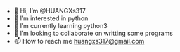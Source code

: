 - 👋 Hi, I’m @HUANGXs317
- 👀 I’m interested in python
- 🌱 I’m currently learning python3
- 💞️ I’m looking to collaborate on writting some programs
- 📫 How to reach me huangxs317@gmail.com

<!---
HUANGXs317/HUANGXs317 is a ✨ special ✨ repository because its `README.md` (this file) appears on your GitHub profile.
You can click the Preview link to take a look at your changes.
--->
